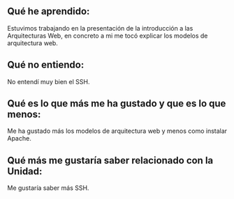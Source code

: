 ## Qué he aprendido:
Estuvimos trabajando en la presentación de la introducción a las Arquitecturas Web, en concreto a mi me tocó explicar los modelos de arquitectura web.
## Qué no entiendo:
No entendí muy bien el SSH.
## Qué es lo que más me ha gustado y que es lo que menos:
Me ha gustado más los modelos de arquitectura web y menos como instalar Apache.
## Qué más me gustaría saber relacionado con la Unidad:
Me gustaría saber más SSH.

